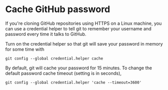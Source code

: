 # Cache GitHub password

If you're cloning GitHub repositories using HTTPS on a Linux machine, you can
use a credential helper to tell git to remember your username and
password every time it talks to GitHub.

Turn on the credential helper so that git will save your password in memory for
some time with

    git config --global credential.helper cache

By default, git will cache your password for 15 minutes. To change the default
password cache timeout (setting is in seconds),

    git config --global credential.helper 'cache --timeout=3600'